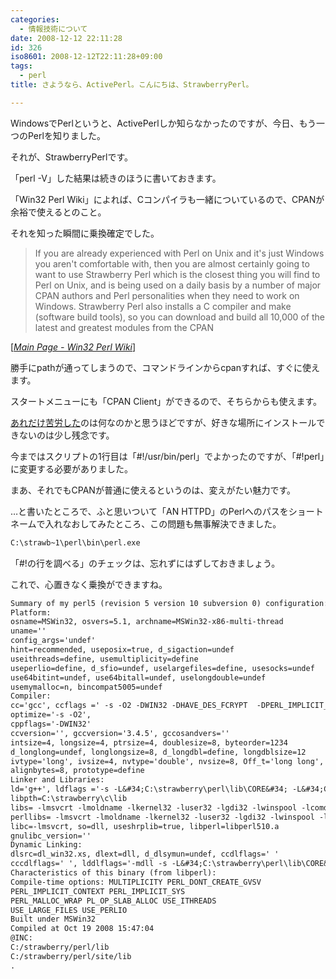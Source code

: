 ```yaml
---
categories:
  - 情報技術について
date: 2008-12-12 22:11:28
id: 326
iso8601: 2008-12-12T22:11:28+09:00
tags:
  - perl
title: さようなら、ActivePerl。こんにちは、StrawberryPerl。

---
```


<p>WindowsでPerlというと、ActivePerlしか知らなかったのですが、今日、もう一つのPerlを知りました。</p>

<p>それが、StrawberryPerlです。</p>

<p>「perl -V」した結果は続きのほうに書いておきます。</p>

<p>「Win32 Perl Wiki」によれば、Cコンパイラも一緒についているので、CPANが余裕で使えるとのこと。</p>

<p>それを知った瞬間に乗換確定でした。</p>

<blockquote cite="http://win32.perl.org/wiki/index.php?title=Main_Page" title="Main Page - Win32 Perl Wiki" class="blockquote"><p>If you are already experienced with Perl on Unix and it's just Windows you aren't comfortable with, then you are almost certainly going to want to use Strawberry Perl which is the closest thing you will find to Perl on Unix, and is being used on a daily basis by a number of major CPAN authors and Perl personalities when they need to work on Windows. Strawberry Perl also installs a C compiler and make (software build tools), so you can download and build all 10,000 of the latest and greatest modules from the CPAN</p></blockquote>

<div class="cite">[<cite><a href="http://win32.perl.org/?title=Main_Page">Main Page - Win32 Perl Wiki</a></cite>]</div>

<p>勝手にpathが通ってしまうので、コマンドラインからcpanすれば、すぐに使えます。</p>

<p>スタートメニューにも「CPAN Client」ができるので、そちらからも使えます。</p>

<p><a href="http://www.nishimiyahara.net/2008/05/06/202852" title="ActivePerl(5.10.0 Build 1002)でcpanを本気で使いたかった">あれだけ苦労した</a>のは何なのかと思うほどですが、好きな場所にインストールできないのは少し残念です。</p>

<p>今まではスクリプトの1行目は「#!/usr/bin/perl」でよかったのですが、「#!perl」に変更する必要がありました。</p>

<p>まあ、それでもCPANが普通に使えるというのは、変えがたい魅力です。</p>

<p>&#133;と書いたところで、ふと思いついて「AN HTTPD」のPerlへのパスをショートネームで入れなおしてみたところ、この問題も無事解決できました。</p>

```default
C:\strawb~1\perl\bin\perl.exe
```

<p>「#!の行を調べる」のチェックは、忘れずにはずしておきましょう。</p>

<p>これで、心置きなく乗換ができますね。</p>



```default
Summary of my perl5 (revision 5 version 10 subversion 0) configuration:
Platform:
osname=MSWin32, osvers=5.1, archname=MSWin32-x86-multi-thread
uname=''
config_args='undef'
hint=recommended, useposix=true, d_sigaction=undef
useithreads=define, usemultiplicity=define
useperlio=define, d_sfio=undef, uselargefiles=define, usesocks=undef
use64bitint=undef, use64bitall=undef, uselongdouble=undef
usemymalloc=n, bincompat5005=undef
Compiler:
cc='gcc', ccflags =' -s -O2 -DWIN32 -DHAVE_DES_FCRYPT  -DPERL_IMPLICIT_CONTEXT -DPERL_IMPLICIT_SYS -fno-strict-aliasing -DPERL_MSVCRT_READFIX',
optimize='-s -O2',
cppflags='-DWIN32'
ccversion='', gccversion='3.4.5', gccosandvers=''
intsize=4, longsize=4, ptrsize=4, doublesize=8, byteorder=1234
d_longlong=undef, longlongsize=8, d_longdbl=define, longdblsize=12
ivtype='long', ivsize=4, nvtype='double', nvsize=8, Off_t='long long', lseeksize=8
alignbytes=8, prototype=define
Linker and Libraries:
ld='g++', ldflags ='-s -L&#34;C:\strawberry\perl\lib\CORE&#34; -L&#34;C:\strawberry\c\lib&#34;'
libpth=C:\strawberry\c\lib
libs= -lmsvcrt -lmoldname -lkernel32 -luser32 -lgdi32 -lwinspool -lcomdlg32 -ladvapi32 -lshell32 -lole32 -loleaut32 -lnetapi32 -luuid -lws2_32 -lmpr -lwinmm -lversion -lodbc32 -lodbccp32
perllibs= -lmsvcrt -lmoldname -lkernel32 -luser32 -lgdi32 -lwinspool -lcomdlg32 -ladvapi32 -lshell32 -lole32 -loleaut32 -lnetapi32 -luuid -lws2_32 -lmpr -lwinmm -lversion -lodbc32 -lodbccp32
libc=-lmsvcrt, so=dll, useshrplib=true, libperl=libperl510.a
gnulibc_version=''
Dynamic Linking:
dlsrc=dl_win32.xs, dlext=dll, d_dlsymun=undef, ccdlflags=' '
cccdlflags=' ', lddlflags='-mdll -s -L&#34;C:\strawberry\perl\lib\CORE&#34; -L&#34;C:\strawberry\c\lib&#34;'
Characteristics of this binary (from libperl):
Compile-time options: MULTIPLICITY PERL_DONT_CREATE_GVSV
PERL_IMPLICIT_CONTEXT PERL_IMPLICIT_SYS
PERL_MALLOC_WRAP PL_OP_SLAB_ALLOC USE_ITHREADS
USE_LARGE_FILES USE_PERLIO
Built under MSWin32
Compiled at Oct 19 2008 15:47:04
@INC:
C:/strawberry/perl/lib
C:/strawberry/perl/site/lib
.
```
    	